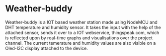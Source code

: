 # Weather-buddy
Weather-buddy is a IOT based weather station made using NodeMCU and DHT temperature and humidity sensor. It takes the input with the help of the attached sensor, sends it over to a IOT webservice, thingspeak.com, which is reflected upon by real-time graphs and visualisations over the project channel. The current temerature and humidity values are also visible on a Oled-I2C display attached to the device.
